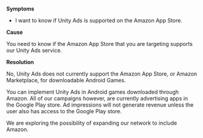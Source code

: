 

**Symptoms**


- I want to know if Unity Ads is supported on the Amazon App Store.



**Cause**



You need to know if the Amazon App Store that you are targeting supports our Unity Ads service.



**Resolution**



No, Unity Ads does not currently support the Amazon App Store, or Amazon Marketplace, for downloadable Android Games.



You can implement Unity Ads in Android games downloaded through Amazon. All of our campaigns however, are currently advertising apps in the Google Play store. Ad impressions will not generate revenue unless the user also has access to the Google Play store.



We are exploring the possibility of expanding our network to include Amazon.





